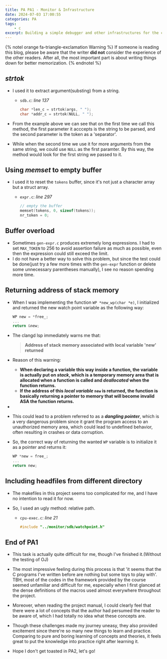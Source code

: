 ```yaml
---
title: PA PA1 - Monitor & Infrastructure
date: 2024-07-03 17:00:55
categories: PA
tags:
    - c
excerpt: Building a simple debugger and other infrastructures for the coming up development
---
```


{% notel orange fa-triangle-exclamation Warning %}
If someone is reading this blog, please be aware that the writer **did not** consider the experience of the other readers.
After all, the most important part is about writing things down for better memorization.
{% endnotel %}

## _strtok_

-   I used it to extract argument(substing) from a string.

    -   `sdb.c`: _line 137_

        ```c
        char *len_c = strtok(args, " ");
        char *addr_c = strtok(NULL, " ");
        ```

-   From the example above we can see that on the first time we call this method, the first parameter it acccepts is the string to be parsed, and the second parameter is the token as a 'separator'.
-   While when the second time we use it for more arguments from the same string, we could use `NULL` as the first paramter. By this way, the method would look for the first string we passed to it.

## Using _memset_ to empty buffer

-   I used it to reset the `tokens` buffer, since it's not just a character array but a struct array.

    -   `expr.c`: _line 297_

        ```c
        // empty the buffer
        memset(tokens, 0, sizeof(tokens));
        nr_token = 0;
        ```

## Buffer overload

-   Sometimes `gen-expr.c` produces extremely long expressions. I had to set `MAX_TOKEN` to 256 to avoid assertion failure as much as possible, even then the expression could still exceed the limit.
-   I do not have a better way to solve this problem, but since the test could be done(just try a few more times with the `gen-expr` function or delete some unnecessary parentheses manually), I see no reason spending more time.

## Returning address of stack memory

-   When I was implementing the function `WP *new_wp(char *e)`, I initialized and returned the new watch point variable as the following way:

    ```c
    WP new = *free_;
    ...
    return &new;
    ```

-   The clangd lsp immediately warns me that:
    > **Address of stack memory associated with local variable 'new' returned**
-   Reason of this warning:
    -   **When declaring a variable this way inside a function, the variable is actually put on _stack_, which is a temporary memory area that is allocated when a function is called and _deallocated_ when the function returns.**
    -   **If the address of this _local variable_ `new` is returned, the function is basically returning a pointer to memory that will become invalid ASA the function returns.**
-
-   This could lead to a problem referred to as a **_dangling pointer_**, which is a very dangerous problem since it grant the program access to an unauthorized memory area, which could lead to undefined behavior, often resulting in crashes or data corruption.

-   So, the correct way of returning the wanted `WP` variable is to initialize it as a pointer and returns it:
    ```c
    WP *new = free_;
    ...
    return new;
    ```

## Including headfiles from different directory

-   The makefiles in this project seems too complicated for me, and I have no intention to read it for now.
-   So, I used an ugly method: relative path.

    -   `cpu-exec.c`: _line 21_

        ```c
        #include "../monitor/sdb/watchpoint.h"
        ```

## End of PA1

-   This task is actually quite difficult for me, though I've finished it.(Without the testing of OJ)
-   The most impressive feeling during this process is that 'it seems that the C programs I've written before are nothing but some toys to play with'. TBH, most of the codes in the framework provided by the course seemed unfamiliar and difficult for me, especially when I first glanced at the dense definitions of the macros used almost everywhere throughout the project.
-   Moreover, when reading the project manual, I could clearly feel that there were a lot of concepts that the author had persumed the reader to be aware of, which I had totally no idea what these concepts are.
-   Though these challenges made my journey uneasy, they also provided excitement since there're so many new things to learn and practice. Comparing to pure and boring learning of concepts and theories, it feels great to put the knowledge into practice right after learning it.

-   Hope I don't get toasted in PA2, let's go!
